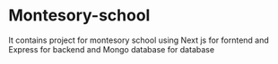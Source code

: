 # Montesory-school
It contains project for montesory school using Next js for forntend and Express for backend and Mongo database for database 
